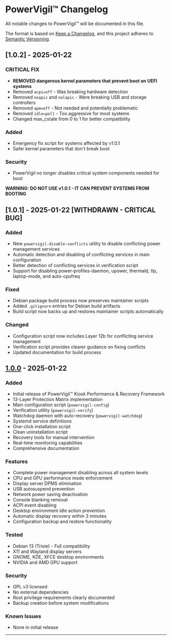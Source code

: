# PowerVigil™ Changelog

All notable changes to PowerVigil™ will be documented in this file.

The format is based on [Keep a Changelog](https://keepachangelog.com/en/1.0.0/),
and this project adheres to [Semantic Versioning](https://semver.org/spec/v2.0.0.html).

## [1.0.2] - 2025-01-22

### CRITICAL FIX
- **REMOVED dangerous kernel parameters that prevent boot on UEFI systems**
- Removed `acpi=off` - Was breaking hardware detection
- Removed `noapic` and `nolapic` - Were breaking USB and storage controllers
- Removed `apm=off` - Not needed and potentially problematic
- Removed `idle=poll` - Too aggressive for most systems
- Changed max_cstate from 0 to 1 for better compatibility

### Added
- Emergency fix script for systems affected by v1.0.1
- Safer kernel parameters that don't break boot

### Security
- PowerVigil no longer disables critical system components needed for boot

**WARNING: DO NOT USE v1.0.1 - IT CAN PREVENT SYSTEMS FROM BOOTING**

## [1.0.1] - 2025-01-22 [WITHDRAWN - CRITICAL BUG]

### Added
- New `powervigil-disable-conflicts` utility to disable conflicting power management services
- Automatic detection and disabling of conflicting services in main configuration
- Better detection of conflicting services in verification script
- Support for disabling power-profiles-daemon, upower, thermald, tlp, laptop-mode, and auto-cpufreq

### Fixed
- Debian package build process now preserves maintainer scripts
- Added `.gitignore` entries for Debian build artifacts
- Build script now backs up and restores maintainer scripts automatically

### Changed
- Configuration script now includes Layer 12b for conflicting service management
- Verification script provides clearer guidance on fixing conflicts
- Updated documentation for build process

## [1.0.0] - 2025-01-22

### Added
- Initial release of PowerVigil™ Kiosk Performance & Recovery Framework
- 13-Layer Protection Matrix implementation
- Main configuration script (`powervigil-config`)
- Verification utility (`powervigil-verify`)
- Watchdog daemon with auto-recovery (`powervigil-watchdog`)
- Systemd service definitions
- One-click installation script
- Clean uninstallation script
- Recovery tools for manual intervention
- Real-time monitoring capabilities
- Comprehensive documentation

### Features
- Complete power management disabling across all system levels
- CPU and GPU performance mode enforcement
- Display server DPMS elimination
- USB autosuspend prevention
- Network power saving deactivation
- Console blanking removal
- ACPI event disabling
- Desktop environment idle action prevention
- Automatic display recovery within 3 minutes
- Configuration backup and restore functionality

### Tested
- Debian 13 (Trixie) - Full compatibility
- X11 and Wayland display servers
- GNOME, KDE, XFCE desktop environments
- NVIDIA and AMD GPU support

### Security
- GPL v3 licensed
- No external dependencies
- Root privilege requirements clearly documented
- Backup creation before system modifications

### Known Issues
- None in initial release

---

[1.0.0]: https://github.com/suparious/powervigil/releases/tag/v1.0.0

